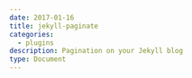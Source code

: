 ```yaml
---
date: 2017-01-16
title: jekyll-paginate
categories:
  - plugins
description: Pagination on your Jekyll blog
type: Document
---
```

